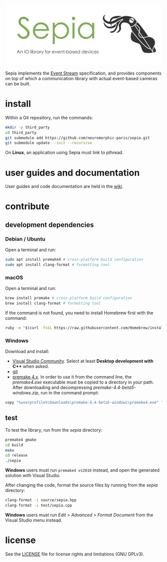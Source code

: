 ![banner](banner.png)

Sepia implements the [Event Stream](https://github.com/neuromorphic-paris/event_stream) specification, and provides components on top of which a communication library with actual event-based cameras can be built.

# install

Within a Git repository, run the commands:

```sh
mkdir -p third_party
cd third_party
git submodule add https://github.com/neuromorphic-paris/sepia.git
git submodule update --init --recursive
```

On __Linux__, an application using Sepia must link to pthread.

# user guides and documentation

User guides and code documentation are held in the [wiki](https://github.com/neuromorphic-paris/sepia/wiki).

# contribute

## development dependencies

### Debian / Ubuntu

Open a terminal and run:
```sh
sudo apt install premake4 # cross-platform build configuration
sudo apt install clang-format # formatting tool
```

### macOS

Open a terminal and run:
```sh
brew install premake # cross-platform build configuration
brew install clang-format # formatting tool
```
If the command is not found, you need to install Homebrew first with the command:
```sh
ruby -e "$(curl -fsSL https://raw.githubusercontent.com/Homebrew/install/master/install)"
```

### Windows

Download and install:
- [Visual Studio Community](https://visualstudio.microsoft.com/vs/community/). Select at least __Desktop development with C++__ when asked.
- [git](https://git-scm.com)
- [premake 4.x](https://premake.github.io/download.html). In order to use it from the command line, the *premake4.exe* executable must be copied to a directory in your path. After downloading and decompressing *premake-4.4-beta5-windows.zip*, run in the command prompt:
```sh
copy "%userprofile%\Downloads\premake-4.4-beta5-windows\premake4.exe" "%userprofile%\AppData\Local\Microsoft\WindowsApps"
```

## test

To test the library, run from the *sepia* directory:
```sh
premake4 gmake
cd build
make
cd release
./sepia
```

__Windows__ users must run `premake4 vs2010` instead, and open the generated solution with Visual Studio.

After changing the code, format the source files by running from the *sepia* directory:
```sh
clang-format -i source/sepia.hpp
clang-format -i test/sepia.cpp
```

__Windows__ users must run *Edit* > *Advanced* > *Format Document* from the Visual Studio menu instead.

# license

See the [LICENSE](LICENSE.txt) file for license rights and limitations (GNU GPLv3).
